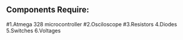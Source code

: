 ## Components Require:
#1.Atmega 328 microcontroller
#2.Osciloscope
#3.Resistors
4.Diodes
5.Switches
6.Voltages
